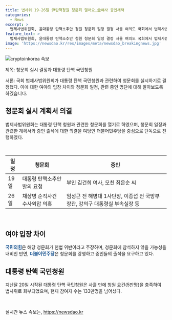 ```yaml
---
title: 법사위 19·26일 尹탄핵청원 청문회 열어요…金여사 증인채택
categories:
  - News
excerpt: >
  법제사법위원회, 윤대통령 탄핵소추안 청원 청문회 일정 결정 서울 여의도 국회에서 법제사법위원회가 윤대통령 탄핵소추안 청원과 관련한 청문회를 오는 19일과 26일 두 차례에 걸쳐 개최하기로 했다. 이에 앞서 더불어민주당을 비롯한 야당과의 신경전이 벌어졌는데, 증인으로는 윤 대통령의 부인과 관련 인물들이 포함돼 있으며, 청문회는 19일에는 채상병 순직사건 수사외압 의혹을 주제로 개최된다. 국회 법사위가 불출석 시 국회 증감법에 따라 처벌될 수 있다는 등 야당과 여당의 입장이 대립하고 있다.
feature_text: >
  법제사법위원회, 윤대통령 탄핵소추안 청원 청문회 일정 결정 서울 여의도 국회에서 법제사법위원회가 윤대통령 탄핵소추안 청원과 관련한 청문회를 오는 19일과 26일 두 차례에 걸쳐 개최하기로 했다. 이에 앞서 더불어민주당을 비롯한 야당과의 신경전이 벌어졌는데, 증인으로는 윤 대통령의 부인과 관련 인물들이 포함돼 있으며, 청문회는 19일에는 채상병 순직사건 수사외압 의혹을 주제로 개최된다. 국회 법사위가 불출석 시 국회 증감법에 따라 처벌될 수 있다는 등 야당과 여당의 입장이 대립하고 있다.
image: 'https://newsdao.kr/res/images/meta/newsdao_breakingnews.jpg'
---
```


<p><img src="https://newsdao.kr/res/images/meta/newsdao_breakingnews.jpg" alt="cryptoinkorea 속보" /></p>

<p>제목: 청문회 실시 결정과 대통령 탄핵 국민청원</p>

<p>서론: 국회 법제사법위원회가 대통령 탄핵 국민청원과 관련하여 청문회를 실시하기로 결정했다. 이에 대한 여야의 입장 차이와 청문회 일정, 관련 증인 명단에 대해 알아보도록 하겠습니다.</p>

<h2 data-ke-size="size26">청문회 실시 계획서 의결</h2>

<p>법제사법위원회는 대통령 탄핵 청원과 관련한 청문회를 열기로 하였으며, 청문회 일정과 관련한 계획서와 증인 출석에 대한 의결을 여당인 더불어민주당을 중심으로 단독으로 진행하였다.</p>

<p data-ke-size="size16">&nbsp;</p>

<table>
    <thead>
        <tr>
            <th>일정</th>
            <th>청문회</th>
            <th>증인</th>
        </tr>
    </thead>
    <tbody>
        <tr>
            <td>19일</td>
            <td>대통령 탄핵소추안 발의 요청</td>
            <td>부인 김건희 여사, 모친 최은순 씨</td>
        </tr>
        <tr>
            <td>26일</td>
            <td>채상병 순직사건 수사외압 의혹</td>
            <td>임성근 전 해병대 1사단장, 이종섭 전 국방부 장관, 강의구 대통령실 부속실장 등</td>
        </tr>
    </tbody>
</table>

<p data-ke-size="size16">&nbsp;</p>

<h2 data-ke-size="size26">여야 입장 차이</h2>

<p><b><span style="color: #1a5490;">국민의힘</span></b>은 해당 청문회가 헌법 위반이라고 주장하며, 청문회에 참석하지 않을 가능성을 내비친 반면, <b><span style="color: #1a5490;">더불어민주당</span></b>은 청문회를 강행하고 증인들의 출석을 요구하고 있다.</p>

<h2 data-ke-size="size26">대통령 탄핵 국민청원</h2>

<p>지난달 20일 시작된 대통령 탄핵 국민청원은 사흘 만에 청원 요건(5만명)을 충족하여 법사위로 회부되었으며, 현재 참여자 수는 133만명을 넘어섰다.</p>

<p data-ke-size="size16">&nbsp;</p>
실시간 뉴스 속보는, <a href="https://newsdao.kr" rel="dofollow">https://newsdao.kr</a>


